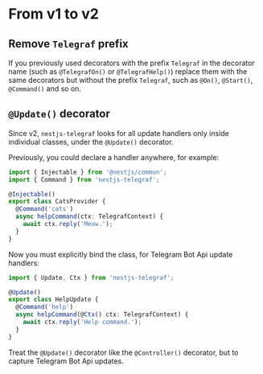 # From v1 to v2
## Remove `Telegraf` prefix
If you previously used decorators with the prefix `Telegraf` in the decorator name (such as `@TelegrafOn()` or `@TelegrafHelp()`) replace them with the same decorators but without the prefix `Telegraf`, such as `@On()`, `@Start()`, `@Command()` and so on.

## `@Update()` decorator
Since v2, `nestjs-telegraf` looks for all update handlers only inside individual classes, under the `@Update()` decorator.

Previously, you could declare a handler anywhere, for example:
```typescript title="src/cats/cats.provider.ts"
import { Injectable } from '@nestjs/common';
import { Command } from 'nestjs-telegraf';

@Injectable()
export class CatsProvider {
  @Command('cats')
  async helpCommand(ctx: TelegrafContext) {
    await ctx.reply('Meow.');  
  }  
}
```

Now you must explicitly bind the class, for Telegram Bot Api update handlers:
```typescript {3} title="src/cats/cats.updates.ts"
import { Update, Ctx } from 'nestjs-telegraf';

@Update()
export class HelpUpdate {
  @Command('help')
  async helpCommand(@Ctx() ctx: TelegrafContext) {
    await ctx.reply('Help command.');  
  }  
}
```

Treat the `@Update()` decorator like the `@Controller()` decorator, but to capture Telegram Bot Api updates.
